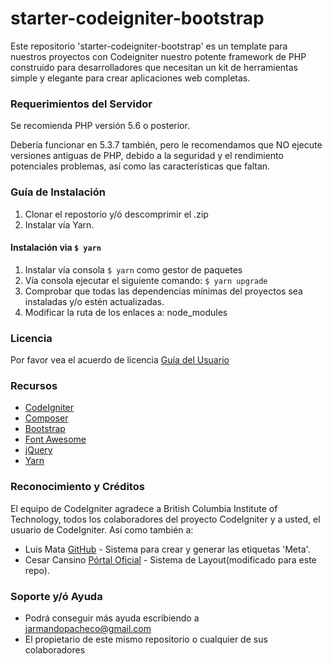 # starter-codeigniter-bootstrap
Este repositorio 'starter-codeigniter-bootstrap' es un template para
nuestros proyectos con Codeigniter nuestro potente framework de PHP
construido para desarrolladores que necesitan un kit de herramientas
simple y elegante para crear aplicaciones web completas.

### Requerimientos del Servidor

Se recomienda PHP versión 5.6 o posterior.

Debería funcionar en 5.3.7 también, pero le recomendamos que NO ejecute
versiones antiguas de PHP, debido a la seguridad y el rendimiento potenciales
problemas, así como las características que faltan.

### Guía de Instalación

1. Clonar el repostorio y/ó descomprimir el .zip
2. Instalar vía Yarn.

#### Instalación via `$ yarn`
1. Instalar vía consola `$ yarn` como gestor de paquetes
2. Vía consola ejecutar el siguiente comando: `$ yarn upgrade`
3. Comprobar que todas las dependencias mínimas del proyectos sea instaladas y/o estén actualizadas.
4. Modificar la ruta de los enlaces a: node_modules

### Licencia

Por favor vea el acuerdo de licencia [Guía del Usuario](https://github.com/bcit-ci/CodeIgniter/blob/develop/user_guide_src/source/license.rst)

### Recursos

* [CodeIgniter](https://www.codeigniter.com)
* [Composer](https://getcomposer.org/)
* [Bootstrap](https://getbootstrap.com)
* [Font Awesome](http://fontawesome.io)
* [jQuery](http://jquery.com)
* [Yarn](https://yarnpkg.com/es-ES/)

### Reconocimiento y Créditos

El equipo de CodeIgniter agradece a British Columbia Institute of Technology,
todos los colaboradores del proyecto CodeIgniter y a usted, el usuario de CodeIgniter.
Así como también a:

* Luis Mata [GitHub](https://gist.github.com/lalan21j) - Sistema para crear y generar las etiquetas 'Meta'.
* Cesar Cansino [Pórtal Oficial](http://www.cesarcancino.com/) - Sistema de Layout(modificado para este repo).

### Soporte y/ó Ayuda

* Podrá conseguir más ayuda escribiendo a jarmandopacheco@gmail.com
* El propietario de este mismo repositorio o cualquier de sus colaboradores